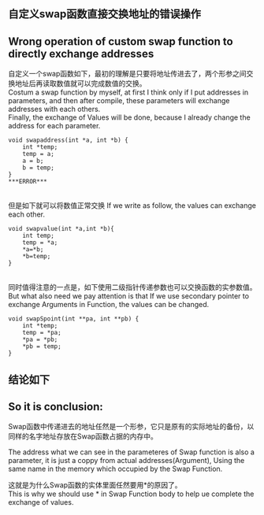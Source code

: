 ## 自定义swap函数直接交换地址的错误操作  
## Wrong operation of custom swap function to directly exchange addresses  
  
自定义一个swap函数如下，最初的理解是只要将地址传进去了，两个形参之间交换地址后再读取数值就可以完成数值的交换。  
Costum a swap function by myself, at first I think only if I put addresses in parameters, and then after compile, these parameters will exchange addresses with each others.   
Finally, the exchange of Values will be done, because I already change the address for each parameter.  
````
void swapaddress(int *a, int *b) {
    int *temp;
    temp = a;
    a = b;
    b = temp;
}
***ERROR***
````
<br/>  
但是如下就可以将数值正常交换      
If we write as follow, the values can exchange each other.   
  
````
void swapvalue(int *a,int *b){
	int temp;
	temp = *a;
	*a=*b;
	*b=temp;
}
````
    
 <br/> 
同时值得注意的一点是，如下使用二级指针传递参数也可以交换函数的实参数值。  
But what also need we pay attention is that If we use secondary pointer to exchange Arguments in Function, the values can be changed.    
  
````
void swapSpoint(int **pa, int **pb) {
    int *temp;
    temp = *pa;
    *pa = *pb;
    *pb = temp;
}
````
  
## 结论如下   
## So it is conclusion:    
  
Swap函数中传递进去的地址任然是一个形参，它只是原有的实际地址的备份，以同样的名字地址存放在Swap函数占据的内存中。  
  
The address what we can see in the parameteres of Swap function is also a parameter, it is just a coppy from actual addresses(Argument), Using the same name in the memory which occupied by the Swap Function.    
  
这就是为什么Swap函数的实体里面任然要用\*的原因了。    
This is why we should use \* in Swap Function body to help ue complete the exchange of values.  

